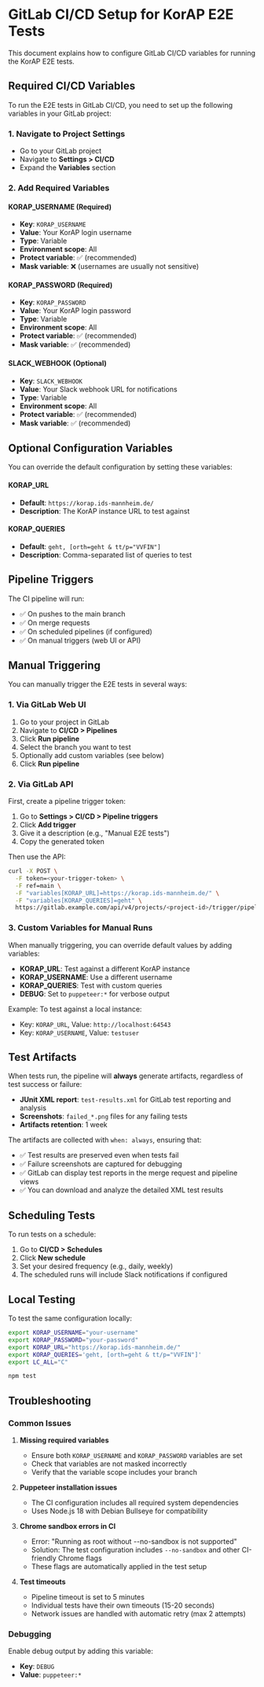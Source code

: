 # GitLab CI/CD Setup for KorAP E2E Tests

This document explains how to configure GitLab CI/CD variables for running the KorAP E2E tests.

## Required CI/CD Variables

To run the E2E tests in GitLab CI/CD, you need to set up the following variables in your GitLab project:

### 1. Navigate to Project Settings
- Go to your GitLab project
- Navigate to **Settings > CI/CD**
- Expand the **Variables** section

### 2. Add Required Variables

#### KORAP_USERNAME (Required)
- **Key**: `KORAP_USERNAME`
- **Value**: Your KorAP login username
- **Type**: Variable
- **Environment scope**: All
- **Protect variable**: ✅ (recommended)
- **Mask variable**: ❌ (usernames are usually not sensitive)

#### KORAP_PASSWORD (Required)
- **Key**: `KORAP_PASSWORD`
- **Value**: Your KorAP login password
- **Type**: Variable
- **Environment scope**: All
- **Protect variable**: ✅ (recommended)
- **Mask variable**: ✅ (recommended)

#### SLACK_WEBHOOK (Optional)
- **Key**: `SLACK_WEBHOOK`
- **Value**: Your Slack webhook URL for notifications
- **Type**: Variable  
- **Environment scope**: All
- **Protect variable**: ✅ (recommended)
- **Mask variable**: ✅ (recommended)

## Optional Configuration Variables

You can override the default configuration by setting these variables:

#### KORAP_URL
- **Default**: `https://korap.ids-mannheim.de/`
- **Description**: The KorAP instance URL to test against

#### KORAP_QUERIES
- **Default**: `geht, [orth=geht & tt/p="VVFIN"]`
- **Description**: Comma-separated list of queries to test

## Pipeline Triggers

The CI pipeline will run:
- ✅ On pushes to the main branch
- ✅ On merge requests
- ✅ On scheduled pipelines (if configured)
- ✅ On manual triggers (web UI or API)

## Manual Triggering

You can manually trigger the E2E tests in several ways:

### 1. Via GitLab Web UI
1. Go to your project in GitLab
2. Navigate to **CI/CD > Pipelines**
3. Click **Run pipeline**
4. Select the branch you want to test
5. Optionally add custom variables (see below)
6. Click **Run pipeline**

### 2. Via GitLab API

First, create a pipeline trigger token:
1. Go to **Settings > CI/CD > Pipeline triggers**
2. Click **Add trigger**
3. Give it a description (e.g., "Manual E2E tests")
4. Copy the generated token

Then use the API:
```bash
curl -X POST \
  -F token=<your-trigger-token> \
  -F ref=main \
  -F "variables[KORAP_URL]=https://korap.ids-mannheim.de/" \
  -F "variables[KORAP_QUERIES]=geht" \
  https://gitlab.example.com/api/v4/projects/<project-id>/trigger/pipeline
```

### 3. Custom Variables for Manual Runs
When manually triggering, you can override default values by adding variables:

- **KORAP_URL**: Test against a different KorAP instance
- **KORAP_USERNAME**: Use a different username  
- **KORAP_QUERIES**: Test with custom queries
- **DEBUG**: Set to `puppeteer:*` for verbose output

Example: To test against a local instance:
- Key: `KORAP_URL`, Value: `http://localhost:64543`
- Key: `KORAP_USERNAME`, Value: `testuser`

## Test Artifacts

When tests run, the pipeline will **always** generate artifacts, regardless of test success or failure:

- **JUnit XML report**: `test-results.xml` for GitLab test reporting and analysis
- **Screenshots**: `failed_*.png` files for any failing tests  
- **Artifacts retention**: 1 week

The artifacts are collected with `when: always`, ensuring that:
- ✅ Test results are preserved even when tests fail
- ✅ Failure screenshots are captured for debugging
- ✅ GitLab can display test reports in the merge request and pipeline views
- ✅ You can download and analyze the detailed XML test results

## Scheduling Tests

To run tests on a schedule:

1. Go to **CI/CD > Schedules**
2. Click **New schedule**
3. Set your desired frequency (e.g., daily, weekly)
4. The scheduled runs will include Slack notifications if configured

## Local Testing

To test the same configuration locally:

```bash
export KORAP_USERNAME="your-username"
export KORAP_PASSWORD="your-password"
export KORAP_URL="https://korap.ids-mannheim.de/"
export KORAP_QUERIES='geht, [orth=geht & tt/p="VVFIN"]'
export LC_ALL="C"

npm test
```

## Troubleshooting

### Common Issues

1. **Missing required variables**
   - Ensure both `KORAP_USERNAME` and `KORAP_PASSWORD` variables are set
   - Check that variables are not masked incorrectly
   - Verify that the variable scope includes your branch

2. **Puppeteer installation issues**
   - The CI configuration includes all required system dependencies
   - Uses Node.js 18 with Debian Bullseye for compatibility

3. **Chrome sandbox errors in CI**
   - Error: "Running as root without --no-sandbox is not supported"
   - Solution: The test configuration includes `--no-sandbox` and other CI-friendly Chrome flags
   - These flags are automatically applied in the test setup

4. **Test timeouts**
   - Pipeline timeout is set to 5 minutes
   - Individual tests have their own timeouts (15-20 seconds)
   - Network issues are handled with automatic retry (max 2 attempts)

### Debugging

Enable debug output by adding this variable:
- **Key**: `DEBUG`
- **Value**: `puppeteer:*`
